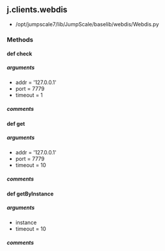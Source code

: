 ## j.clients.webdis

- /opt/jumpscale7/lib/JumpScale/baselib/webdis/Webdis.py

### Methods

    

#### def check 
##### arguments

- addr = '127.0.0.1'
- port = 7779
- timeout = 1

##### comments

#### def get 
##### arguments

- addr = '127.0.0.1'
- port = 7779
- timeout = 10

##### comments

#### def getByInstance 
##### arguments

- instance
- timeout = 10

##### comments

